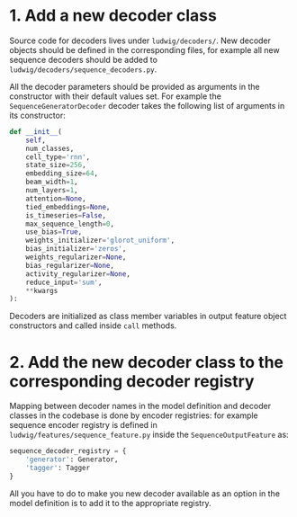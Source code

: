 # 1. Add a new decoder class

Source code for decoders lives under `ludwig/decoders/`.
New decoder objects should be defined in the corresponding files, for example all new sequence decoders should be added to `ludwig/decoders/sequence_decoders.py`.

All the decoder parameters should be provided as arguments in the constructor with their default values set.
For example the `SequenceGeneratorDecoder` decoder takes the following list of arguments in its constructor:

```python
def __init__(
    self,
    num_classes,
    cell_type='rnn',
    state_size=256,
    embedding_size=64,
    beam_width=1,
    num_layers=1,
    attention=None,
    tied_embeddings=None,
    is_timeseries=False,
    max_sequence_length=0,
    use_bias=True,
    weights_initializer='glorot_uniform',
    bias_initializer='zeros',
    weights_regularizer=None,
    bias_regularizer=None,
    activity_regularizer=None,
    reduce_input='sum',
    **kwargs
):
```

Decoders are initialized as class member variables in output feature object constructors and called inside `call` methods.

# 2. Add the new decoder class to the corresponding decoder registry

Mapping between decoder names in the model definition and decoder classes in the codebase is done by encoder registries: for example sequence encoder registry is defined in `ludwig/features/sequence_feature.py` inside the `SequenceOutputFeature` as:

```python
sequence_decoder_registry = {
    'generator': Generator,
    'tagger': Tagger
}
```

All you have to do to make you new decoder available as an option in the model definition is to add it to the appropriate registry.
